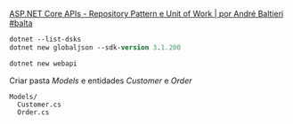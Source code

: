 
[ASP.NET Core APIs - Repository Pattern e Unit of Work | por André Baltieri #balta](https://www.youtube.com/watch?v=HdsRpSK4PUg)

```ps
dotnet --list-dsks
dotnet new globaljson --sdk-version 3.1.200

dotnet new webapi
```

Criar pasta *Models* e entidades *Customer* e *Order*

```
Models/
  Customer.cs
  Order.cs
```
